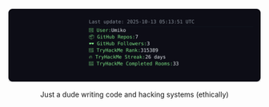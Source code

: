 
<!-- README-UPDATE-START -->

![README Header](./readme_header.svg)

<!-- README-UPDATE-END -->

<p align="center">Just a dude writing code and hacking systems (ethically)</p>
